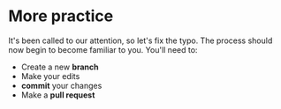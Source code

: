 # More practice

It's been called to our attention, so let's fix the typo. The process should now begin to become familiar to you. You'll need to:

* Create a new **branch**
* Make your edits
* **commit** your changes
* Make a **pull request**

